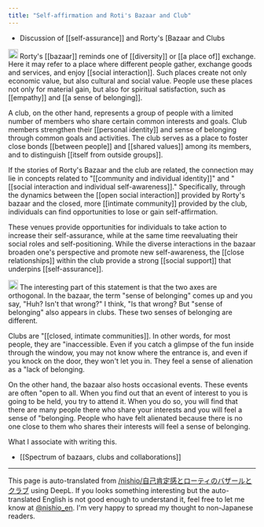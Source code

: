 ```yaml
---
title: "Self-affirmation and Roti's Bazaar and Club"
---
```


- Discussion of [[self-assurance]] and Rorty's [Bazaar and Clubs

<img src='https://scrapbox.io/api/pages/nishio-en/gpt/icon' alt='gpt.icon' height="19.5"/>
Rorty's [[bazaar]] reminds one of [[diversity]] or [[a place of]] exchange. Here it may refer to a place where different people gather, exchange goods and services, and enjoy [[social interaction]]. Such places create not only economic value, but also cultural and social value. People use these places not only for material gain, but also for spiritual satisfaction, such as [[empathy]] and [[a sense of belonging]].

A club, on the other hand, represents a group of people with a limited number of members who share certain common interests and goals. Club members strengthen their [[personal identity]] and sense of belonging through common goals and activities. The club serves as a place to foster close bonds [[between people]] and [[shared values]] among its members, and to distinguish [[itself from outside groups]].

If the stories of Rorty's Bazaar and the club are related, the connection may lie in concepts related to "[[community and individual identity]]" and "[[social interaction and individual self-awareness]]." Specifically, through the dynamics between the [[open social interaction]] provided by Rorty's bazaar and the closed, more [[intimate community]] provided by the club, individuals can find opportunities to lose or gain self-affirmation.

These venues provide opportunities for individuals to take action to increase their self-assurance, while at the same time reevaluating their social roles and self-positioning. While the diverse interactions in the bazaar broaden one's perspective and promote new self-awareness, the [[close relationships]] within the club provide a strong [[social support]] that underpins [[self-assurance]].

<img src='https://scrapbox.io/api/pages/nishio-en/nishio/icon' alt='nishio.icon' height="19.5"/>
The interesting part of this statement is that the two axes are orthogonal.
In the bazaar, the term "sense of belonging" comes up and you say, "Huh? Isn't that wrong?" I think, "Is that wrong? But "sense of belonging" also appears in clubs.
These two senses of belonging are different.

Clubs are "[[closed, intimate communities]]. In other words, for most people, they are "inaccessible. Even if you catch a glimpse of the fun inside through the window, you may not know where the entrance is, and even if you knock on the door, they won't let you in. They feel a sense of alienation as a "lack of belonging.

On the other hand, the bazaar also hosts occasional events. These events are often "open to all. When you find out that an event of interest to you is going to be held, you try to attend it. When you do so, you will find that there are many people there who share your interests and you will feel a sense of "belonging. People who have felt alienated because there is no one close to them who shares their interests will feel a sense of belonging.

What I associate with writing this.
- [[Spectrum of bazaars, clubs and collaborations]]

---
This page is auto-translated from [/nishio/自己肯定感とローティのバザールとクラブ](https://scrapbox.io/nishio/自己肯定感とローティのバザールとクラブ) using DeepL. If you looks something interesting but the auto-translated English is not good enough to understand it, feel free to let me know at [@nishio_en](https://twitter.com/nishio_en). I'm very happy to spread my thought to non-Japanese readers.
